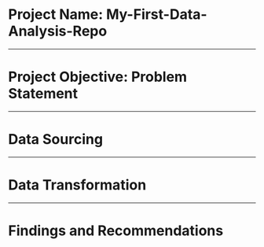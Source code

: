 # Project Name: My-First-Data-Analysis-Repo


----
# Project Objective: Problem Statement


----
# Data Sourcing


----
# Data Transformation


----
# Findings and Recommendations

